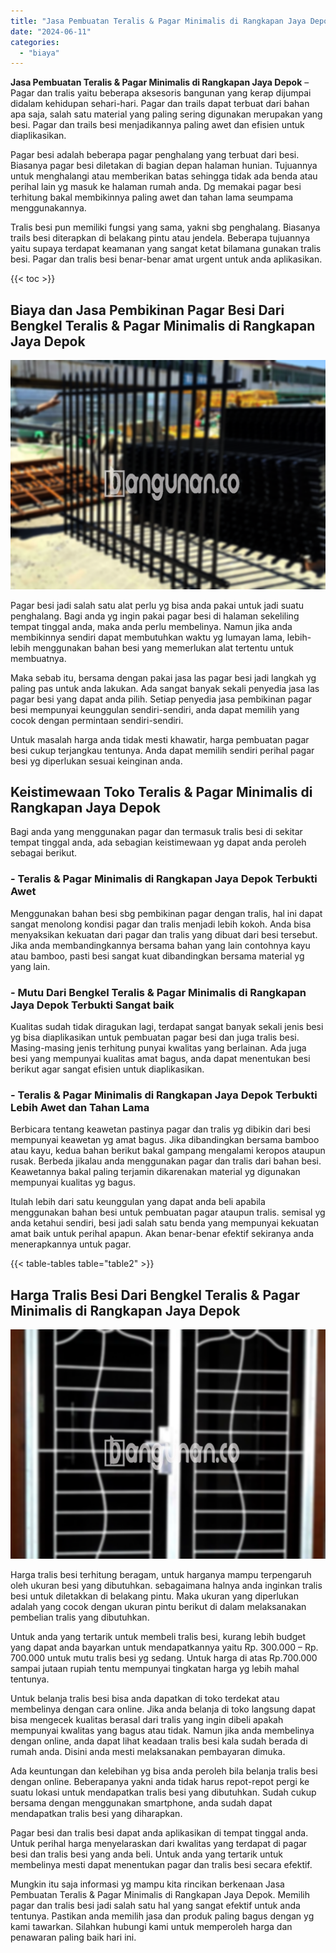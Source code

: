 ```yaml
---
title: "Jasa Pembuatan Teralis & Pagar Minimalis di Rangkapan Jaya Depok"
date: "2024-06-11"
categories: 
  - "biaya"
---
```


**Jasa Pembuatan Teralis & Pagar Minimalis di Rangkapan Jaya Depok** – Pagar dan tralis yaitu beberapa aksesoris bangunan yang kerap dijumpai didalam kehidupan sehari-hari. Pagar dan trails dapat terbuat dari bahan apa saja, salah satu material yang paling sering digunakan merupakan yang besi. Pagar dan trails besi menjadikannya paling awet dan efisien untuk diaplikasikan.

Pagar besi adalah beberapa pagar penghalang yang terbuat dari besi. Biasanya pagar besi diletakan di bagian depan halaman hunian. Tujuannya untuk menghalangi atau memberikan batas sehingga tidak ada benda atau perihal lain yg masuk ke halaman rumah anda. Dg memakai pagar besi terhitung bakal membikinnya paling awet dan tahan lama seumpama menggunakannya.

Tralis besi pun memiliki fungsi yang sama, yakni sbg penghalang. Biasanya trails besi diterapkan di belakang pintu atau jendela. Beberapa tujuannya yaitu supaya terdapat keamanan yang sangat ketat bilamana gunakan tralis besi. Pagar dan tralis besi benar-benar amat urgent untuk anda aplikasikan.

{{< toc >}}

## Biaya dan Jasa Pembikinan Pagar Besi Dari Bengkel Teralis & Pagar Minimalis di Rangkapan Jaya Depok

![Jasa Pembuatan Teralis & Pagar Minimalis di Rangkapan Jaya Depok](/images/pagar-minimalis-murah-31.png)

Pagar besi jadi salah satu alat perlu yg bisa anda pakai untuk jadi suatu penghalang. Bagi anda yg ingin pakai pagar besi di halaman sekeliling tempat tinggal anda, maka anda perlu membelinya. Namun jika anda membikinnya sendiri dapat membutuhkan waktu yg lumayan lama, lebih-lebih menggunakan bahan besi yang memerlukan alat tertentu untuk membuatnya.

Maka sebab itu, bersama dengan pakai jasa las pagar besi jadi langkah yg paling pas untuk anda lakukan. Ada sangat banyak sekali penyedia jasa las pagar besi yang dapat anda pilih. Setiap penyedia jasa pembikinan pagar besi mempunyai keunggulan sendiri-sendiri, anda dapat memilih yang cocok dengan permintaan sendiri-sendiri.

Untuk masalah harga anda tidak mesti khawatir, harga pembuatan pagar besi cukup terjangkau tentunya. Anda dapat memilih sendiri perihal pagar besi yg diperlukan sesuai keinginan anda.

## Keistimewaan Toko Teralis & Pagar Minimalis di Rangkapan Jaya Depok

Bagi anda yang menggunakan pagar dan termasuk tralis besi di sekitar tempat tinggal anda, ada sebagian keistimewaan yg dapat anda peroleh sebagai berikut.

### \- Teralis & Pagar Minimalis di Rangkapan Jaya Depok Terbukti Awet

Menggunakan bahan besi sbg pembikinan pagar dengan tralis, hal ini dapat sangat menolong kondisi pagar dan tralis menjadi lebih kokoh. Anda bisa menyaksikan kekuatan dari pagar dan tralis yang dibuat dari besi tersebut. Jika anda membandingkannya bersama bahan yang lain contohnya kayu atau bamboo, pasti besi sangat kuat dibandingkan bersama material yg yang lain.

### \- Mutu Dari Bengkel Teralis & Pagar Minimalis di Rangkapan Jaya Depok Terbukti Sangat baik

Kualitas sudah tidak diragukan lagi, terdapat sangat banyak sekali jenis besi yg bisa diaplikasikan untuk pembuatan pagar besi dan juga tralis besi. Masing-masing jenis terhitung punyai kwalitas yang berlainan. Ada juga besi yang mempunyai kualitas amat bagus, anda dapat menentukan besi berikut agar sangat efisien untuk diaplikasikan.

### \- Teralis & Pagar Minimalis di Rangkapan Jaya Depok Terbukti Lebih Awet dan Tahan Lama

Berbicara tentang keawetan pastinya pagar dan tralis yg dibikin dari besi mempunyai keawetan yg amat bagus. Jika dibandingkan bersama bamboo atau kayu, kedua bahan berikut bakal gampang mengalami keropos ataupun rusak. Berbeda jikalau anda menggunakan pagar dan tralis dari bahan besi. Keawetannya bakal paling terjamin dikarenakan material yg digunakan mempunyai kualitas yg bagus.

Itulah lebih dari satu keunggulan yang dapat anda beli apabila menggunakan bahan besi untuk pembuatan pagar ataupun tralis. semisal yg anda ketahui sendiri, besi jadi salah satu benda yang mempunyai kekuatan amat baik untuk perihal apapun. Akan benar-benar efektif sekiranya anda menerapkannya untuk pagar.

{{< table-tables table="table2" >}}

## Harga Tralis Besi Dari Bengkel Teralis & Pagar Minimalis di Rangkapan Jaya Depok

![Jasa Pembuatan Teralis & Pagar Minimalis di Rangkapan Jaya Depok](/images/teralis-minimalis-murah-38.png)

Harga tralis besi terhitung beragam, untuk harganya mampu terpengaruh oleh ukuran besi yang dibutuhkan. sebagaimana halnya anda inginkan tralis besi untuk diletakkan di belakang pintu. Maka ukuran yang diperlukan adalah yang cocok dengan ukuran pintu berikut di dalam melaksanakan pembelian tralis yang dibutuhkan.

Untuk anda yang tertarik untuk membeli tralis besi, kurang lebih budget yang dapat anda bayarkan untuk mendapatkannya yaitu Rp. 300.000 – Rp. 700.000 untuk mutu tralis besi yg sedang. Untuk harga di atas Rp.700.000 sampai jutaan rupiah tentu mempunyai tingkatan harga yg lebih mahal tentunya.

Untuk belanja tralis besi bisa anda dapatkan di toko terdekat atau membelinya dengan cara online. Jika anda belanja di toko langsung dapat bisa mengecek kualitas berasal dari tralis yang ingin dibeli apakah mempunyai kwalitas yang bagus atau tidak. Namun jika anda membelinya dengan online, anda dapat lihat keadaan tralis besi kala sudah berada di rumah anda. Disini anda mesti melaksanakan pembayaran dimuka.

Ada keuntungan dan kelebihan yg bisa anda peroleh bila belanja tralis besi dengan online. Beberapanya yakni anda tidak harus repot-repot pergi ke suatu lokasi untuk mendapatkan tralis besi yang dibutuhkan. Sudah cukup bersama dengan menggunakan smartphone, anda sudah dapat mendapatkan tralis besi yang diharapkan.

Pagar besi dan tralis besi dapat anda aplikasikan di tempat tinggal anda. Untuk perihal harga menyelaraskan dari kwalitas yang terdapat di pagar besi dan tralis besi yang anda beli. Untuk anda yang tertarik untuk membelinya mesti dapat menentukan pagar dan tralis besi secara efektif.

Mungkin itu saja informasi yg mampu kita rincikan berkenaan Jasa Pembuatan Teralis & Pagar Minimalis di Rangkapan Jaya Depok. Memilih pagar dan tralis besi jadi salah satu hal yang sangat efektif untuk anda tentunya. Pastikan anda memilih jasa dan produk paling bagus dengan yg kami tawarkan. Silahkan hubungi kami untuk memperoleh harga dan penawaran paling baik hari ini.

